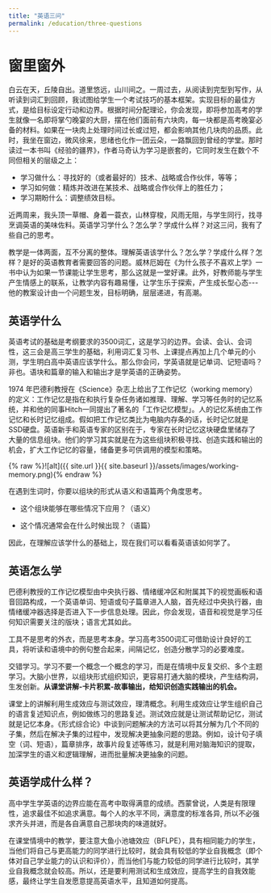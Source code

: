 ```yaml
---
title: "英语三问"
permalink: /education/three-questions
---
```


# 窗里窗外
白云在天，丘陵自出。道里悠远，山川间之。一周过去，从阅读到完型到写作，从听读到词汇到回顾，我试图给学生一个考试技巧的基本框架。实现目标的最佳方式，是给目标设定行动和边界。根据时间分配理论，你会发现，即将参加高考的学生就像一名即将掌勺晚宴的大厨，摆在他们面前有六块肉，每一块都是高考晚宴必备的材料。如果在一块肉上处理时间过长或过短，都会影响其他几块肉的品质。此时，我坐在窗边，微风徐来，思绪也化作一团云朵，一路飘回到曾经的学堂。那时读过一本书叫《经验的疆界》，作者马奇认为学习是嵌套的，它同时发生在数个不同但相关的层级之上：

- 学习做什么：寻找好的（或者最好的）技术、战略或合作伙伴，等等；
- 学习如何做：精炼并改进在某技术、战略或合作伙伴上的胜任力；
- 学习期盼什么：调整绩效目标。

近两周来，我头顶一草帽、身着一蓑衣，山林穿梭，风雨无阻，与学生同行，找寻烹调英语的美味佐料。英语学习学什么？怎么学？学成什么样？对这三问，我有了些自己的思考。

教学是一体两面，互不分离的整体。理解英语该学什么？怎么学？学成什么样？怎样？是好的英语教育者需要回答的问题。威林厄姆在《为什么孩子不喜欢上学》一书中认为如果一节课能让学生思考，那么这就是一堂好课。此外，好教师能与学生产生情感上的联系，让教学内容有趣易懂，让学生乐于探索，产生成长型心态--- 他的教案设计由一个问题生发，目标明确，层层递进，有高潮。

## 英语学什么   

英语考试的基础是考纲要求的3500词汇，这是学习的边界。会读、会认、会词性，这三会是高三学生的基础，利用词汇复习书、上课提点再加上几个单元的小测，学生明白高中英语应该学什么。那么你会问，学英语就是记单词、记短语吗？非也。语块和篇章的输入和输出才是学英语的正确姿势。

1974 年巴德利教授在《Science》杂志上给出了工作记忆（working memory）的定义：工作记忆是指在和执行复杂任务诸如推理、理解、学习等任务时的记忆系统，并和他的同事Hitch一同提出了著名的「工作记忆模型」。人的记忆系统由工作记忆和长时记忆组成。假如把工作记忆类比为电脑内存条的话，长时记忆就是SSD硬盘。英语新手和英语专家的区别在于，专家在长时记忆这块硬盘里储存了大量的信息组块。他们的学习其实就是在为这些组块积极寻找、创造实践和输出的机会，扩大工作记忆的容量，储备更多可供调用的模型和策略。

{% raw %}![alt]({{ site.url }}{{ site.baseurl }}/assets/images/working-memory.png){% endraw %}

在遇到生词时，你要以组块的形式从语义和语篇两个角度思考。

- 这个组块能够在哪些情况下应用？（语义）

- 这个情况通常会在什么时候出现？（语篇）

因此，在理解应该学什么的基础上，现在我们可以看看英语该如何学了。


## 英语怎么学

巴德利教授的工作记忆模型由中央执行器、情绪缓冲区和附属其下的视觉画板和语音回路构成，一个英语单词、短语或句子篇章进入人脑，首先经过中央执行器，由情绪缓冲器选择是否进入下一步信息处理。因此，你会发现，语音和视觉是学习任何知识需要关注的版块；语言尤其如此。


工具不是思考的外衣，而是思考本身。学习高考3500词汇可借助设计良好的工具，将听读和语境中的例句整合起来，间隔记忆，创造分散学习的必要难度。

交错学习。学习不要一个概念一个概念的学习，而是在情境中反复交织、多个主题学习。大脑小世界，以组块形式组织知识，更容易打通大脑的模块，产生结构洞，生发创新。**从课堂讲解-卡片积累-故事输出，给知识创造实践输出的机会。**

课堂上的讲解利用生成效应与测试效应，理清概念。利用生成效应让学生组织自己的语言复述知识点，例如做练习的思路复述。测试效应就是让测试帮助记忆，测试就是记忆本身。《形式综合论》中谈到问题解决的方法可以将其分解为几个不同的子集，然后在解决子集的过程中，发现解决更抽象问题的思路。例如，设计句子填空（词、短语），篇章排序，故事片段复述等练习，就是利用对脑海知识的提取，加深学生的语义和逻辑理解，进而批量解决更抽象的问题。

## 英语学成什么样？

高中学生学英语的边界应能在高考中取得满意的成绩。西蒙曾说，人类是有限理性，追求最佳不如追求满意。每个人的水平不同，满意度的标准各异, 所以不必强求齐头并进，而是各自满意自己那块肉的味道就好。

在课堂情境中的教学，要注意大鱼小池塘效应（BFLPE），具有相同能力的学生，当他们将自己与更高能力的同学进行比较时，就会具有较低的学业自我概念（即个体对自己学业能力的认识和评价），而当他们与能力较低的同学进行比较时，其学业自我概念就会较高。所以，还是要利用测试和生成效应，提高学生的自我效能感，最终让学生自发愿意提高英语水平，且知道如何提高。





